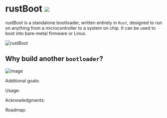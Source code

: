 # rustBoot [![](https://tokei.rs/b1/github/nihalpasham/rustBoot?category=code)](https://github.com/nihalpasham/rustBoot)
rustBoot is a standalone bootloader, written entirely in `Rust`, designed to run on anything from a microcontroller to a system on chip. It can be used to boot into bare-metal firmware or Linux.

![rustBoot](https://user-images.githubusercontent.com/20253082/131111269-e32ce8dd-790a-480a-b902-7f5e9c00c380.png)

## Why build another `bootloader`? 

![image](https://user-images.githubusercontent.com/20253082/131138458-f8059f6b-5046-4a31-a04a-133ec6cafd4b.png)


Additional goals:

Usage:

Acknowledgments: 

Roadmap: